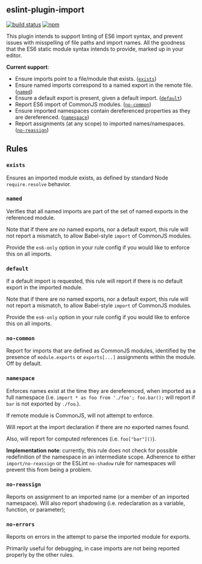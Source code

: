 eslint-plugin-import
---
[![build status](https://travis-ci.org/benmosher/eslint-plugin-import.svg)](https://travis-ci.org/benmosher/eslint-plugin-import)
[![npm](https://img.shields.io/npm/v/eslint-plugin-import.svg)](https://www.npmjs.com/package/eslint-plugin-import)

This plugin intends to support linting of ES6 import syntax, and prevent issues with misspelling of file paths and import names. All the goodness that the ES6 static module syntax intends to provide, marked up in your editor.

**Current support**:

* Ensure imports point to a file/module that exists. ([`exists`](#exists))
* Ensure named imports correspond to a named export in the remote file. ([`named`](#named))
* Ensure a default export is present, given a default import. ([`default`](#default))
* Report ES6 import of CommonJS modules. ([`no-common`](#no-common))
* Ensure imported namespaces contain dereferenced properties as they are dereferenced. ([`namespace`](#namespace))
* Report assignments (at any scope) to imported names/namespaces. ([`no-reassign`](#no-reassign))

## Rules

### `exists`

Ensures an imported module exists, as defined by standard Node `require.resolve` behavior.

### `named`

Verifies that all named imports are part of the set of named exports in the referenced module.

Note that if there are _no_ named exports, nor a default export, this rule will not report a mismatch, to allow Babel-style `import` of CommonJS modules.

Provide the `es6-only` option in your rule config if you would like to enforce this on all imports.

### `default`

If a default import is requested, this rule will report if there is no default export in the imported module.

Note that if there are _no_ named exports, nor a default export, this rule will not report a mismatch, to allow Babel-style `import` of CommonJS modules.

Provide the `es6-only` option in your rule config if you would like to enforce this on all imports.

### `no-common`

Report for imports that are defined as CommonJS modules, identified by the presence of `module.exports` or `exports[...]` assignments within the module. Off by default.

### `namespace`

Enforces names exist at the time they are dereferenced, when imported as a full namespace (i.e. `import * as foo from './foo'; foo.bar();` will report if `bar` is not exported by `./foo`.).

If remote module is CommonJS, will not attempt to enforce.

Will report at the import declaration if there are _no_ exported names found.

Also, will report for computed references (i.e. `foo["bar"]()`).

**Implementation note**: currently, this rule does not check for possible redefinition of the namespace in an intermediate scope. Adherence to either `import/no-reassign` or the ESLint `no-shadow` rule for namespaces will prevent this from being a problem.

### `no-reassign`

Reports on assignment to an imported name (or a member of an imported namespace).
Will also report shadowing (i.e. redeclaration as a variable, function, or parameter);

### `no-errors`

Reports on errors in the attempt to parse the imported module for exports.

Primarily useful for debugging, in case imports are not being reported properly by the other rules.
